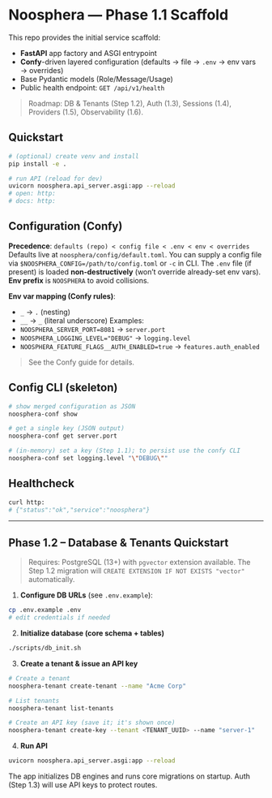 # Noosphera — Phase 1.1 Scaffold

This repo provides the initial service scaffold:
- **FastAPI** app factory and ASGI entrypoint
- **Confy**-driven layered configuration (defaults → file → `.env` → env vars → overrides)
- Base Pydantic models (Role/Message/Usage)
- Public health endpoint: `GET /api/v1/health`

> Roadmap: DB & Tenants (Step 1.2), Auth (1.3), Sessions (1.4), Providers (1.5), Observability (1.6).

## Quickstart

```bash
# (optional) create venv and install
pip install -e .

# run API (reload for dev)
uvicorn noosphera.api_server.asgi:app --reload
# open: http:
# docs: http:
````

## Configuration (Confy)

**Precedence**: `defaults (repo) < config file < .env < env < overrides`
Defaults live at `noosphera/config/default.toml`. You can supply a config file via
`$NOOSPHERA_CONFIG=/path/to/config.toml` or `-c` in CLI. The `.env` file (if present) is
loaded **non-destructively** (won’t override already-set env vars).
**Env prefix** is `NOOSPHERA` to avoid collisions.

**Env var mapping (Confy rules)**:

* `_` → `.` (nesting)
* `__` → `_` (literal underscore)
  Examples:
* `NOOSPHERA_SERVER_PORT=8081` → `server.port`
* `NOOSPHERA_LOGGING_LEVEL="DEBUG"` → `logging.level`
* `NOOSPHERA_FEATURE_FLAGS__AUTH_ENABLED=true` → `features.auth_enabled`

> See the Confy guide for details.

## Config CLI (skeleton)

```bash
# show merged configuration as JSON
noosphera-conf show

# get a single key (JSON output)
noosphera-conf get server.port

# (in-memory) set a key (Step 1.1); to persist use the confy CLI
noosphera-conf set logging.level "\"DEBUG\""
```

## Healthcheck

```bash
curl http:
# {"status":"ok","service":"noosphera"}
```

---

## Phase 1.2 – Database & Tenants Quickstart

> Requires: PostgreSQL (13+) with `pgvector` extension available.
> The Step 1.2 migration will `CREATE EXTENSION IF NOT EXISTS "vector"` automatically.

1. **Configure DB URLs** (see `.env.example`):

```bash
cp .env.example .env
# edit credentials if needed
```

2. **Initialize database (core schema + tables)**

```bash
./scripts/db_init.sh
```

3. **Create a tenant & issue an API key**

```bash
# Create a tenant
noosphera-tenant create-tenant --name "Acme Corp"

# List tenants
noosphera-tenant list-tenants

# Create an API key (save it; it's shown once)
noosphera-tenant create-key --tenant <TENANT_UUID> --name "server-1"
```

4. **Run API**

```bash
uvicorn noosphera.api_server.asgi:app --reload
```

The app initializes DB engines and runs core migrations on startup. Auth (Step 1.3) will use API keys to protect routes.
